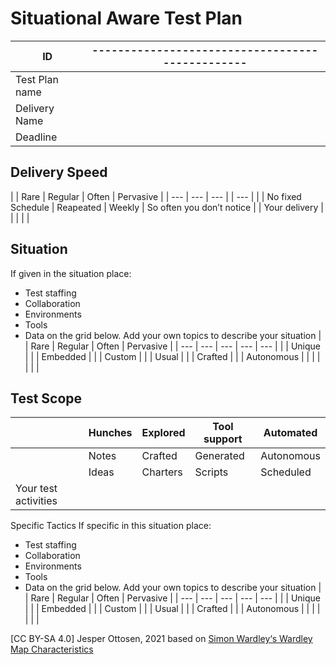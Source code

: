 # Situational Aware Test Plan
| ID | ------------------------------------------------ |
| --------------- | ------------------------------------------------ |
| Test Plan name |                                                |
| Delivery Name  |                                                |
| Deadline       |                                                |

## Delivery Speed
|               | Rare              | Regular   | Often  | Pervasive                 |
| ---           | ---               | ---       |        | ---                       |
|               | No fixed Schedule | Reapeated | Weekly | So often you don’t notice |
| Your delivery |                   |           |        |                           |

## Situation
If given in the situation place: 
* Test staffing
* Collaboration 
* Environments
* Tools
* Data 
on the grid below. Add your own topics to describe your situation
|               | Rare    | Regular | Often | Pervasive  |
| ---           | ---     | ---     | ---   | ---        |
|               | Unique  |         |       | Embedded   |
|               | Custom  |         |       | Usual      |
|               | Crafted |         |       | Autonomous |
|               |         |         |       |            |

## Test Scope
|                      | Hunches             | Explored | Tool support | Automated  |
| ---                  | ---                 | ---      | ---          | ---        |
|                      | Notes               | Crafted  | Generated    | Autonomous |
|                      | Ideas               | Charters | Scripts      | Scheduled  |
| Your test activities |                     |          |              |            |

Specific Tactics
If specific in this situation place:
* Test staffing
* Collaboration 
* Environments
* Tools
* Data 
on the grid below. Add your own topics to describe your situation
|               | Rare    | Regular | Often | Pervasive  |
| ---           | ---     | ---     | ---   | ---        |
|               | Unique  |         |       | Embedded   |
|               | Custom  |         |       | Usual      |
|               | Crafted |         |       | Autonomous |
|               |         |         |       |            |

 [CC BY-SA 4.0] Jesper Ottosen, 2021 based on [Simon Wardley‘s Wardley Map Characteristics](https://blog.gardeviance.org/2016/04/whats-in-wardley-map-and-need-for-cheat.html)
